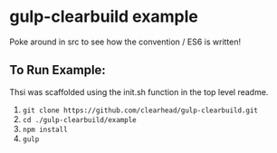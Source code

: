 # gulp-clearbuild example

Poke around in src to see how the convention / ES6 is written!

## To Run Example:

Thsi was scaffolded using the init.sh function in the top level readme.

1. `git clone https://github.com/clearhead/gulp-clearbuild.git`
2. `cd ./gulp-clearbuild/example`
3. `npm install`
4. `gulp`
